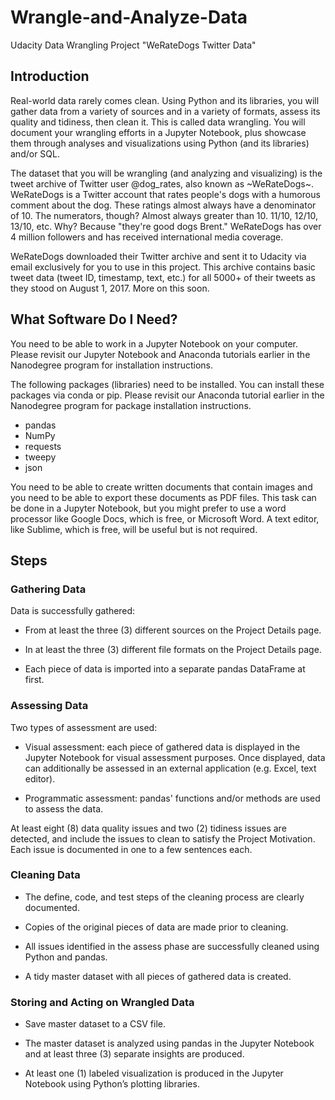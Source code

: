 # Wrangle-and-Analyze-Data
Udacity Data Wrangling Project "WeRateDogs Twitter Data"
## Introduction
Real-world data rarely comes clean. Using Python and its libraries, you will gather data from a variety of sources and in a variety of formats, assess its quality and tidiness, then clean it. This is called data wrangling. You will document your wrangling efforts in a Jupyter Notebook, plus showcase them through analyses and visualizations using Python (and its libraries) and/or SQL.

The dataset that you will be wrangling (and analyzing and visualizing) is the tweet archive of Twitter user @dog_rates, also known as ~WeRateDogs~. WeRateDogs is a Twitter account that rates people's dogs with a humorous comment about the dog. These ratings almost always have a denominator of 10. The numerators, though? Almost always greater than 10. 11/10, 12/10, 13/10, etc. Why? Because "they're good dogs Brent." WeRateDogs has over 4 million followers and has received international media coverage.

WeRateDogs downloaded their Twitter archive and sent it to Udacity via email exclusively for you to use in this project. This archive contains basic tweet data (tweet ID, timestamp, text, etc.) for all 5000+ of their tweets as they stood on August 1, 2017. More on this soon.

## What Software Do I Need?
You need to be able to work in a Jupyter Notebook on your computer. Please revisit our Jupyter Notebook and Anaconda tutorials earlier in the Nanodegree program for installation instructions.

The following packages (libraries) need to be installed. You can install these packages via conda or pip. Please revisit our Anaconda tutorial earlier in the Nanodegree program for package installation instructions.

* pandas
* NumPy
* requests
* tweepy
* json

You need to be able to create written documents that contain images and you need to be able to export these documents as PDF files. This task can be done in a Jupyter Notebook, but you might prefer to use a word processor like Google Docs, which is free, or Microsoft Word. A text editor, like Sublime, which is free, will be useful but is not required.

## Steps
### Gathering Data

Data is successfully gathered:

* From at least the three (3) different sources on the Project Details page.

* In at least the three (3) different file formats on the Project Details page.

* Each piece of data is imported into a separate pandas DataFrame at first.

### Assessing Data

Two types of assessment are used:

* Visual assessment: each piece of gathered data is displayed in the Jupyter Notebook for visual assessment purposes. Once displayed, data can additionally be assessed in an 
external application (e.g. Excel, text editor).

* Programmatic assessment: pandas' functions and/or methods are used to assess the data.

At least eight (8) data quality issues and two (2) tidiness issues are detected, and include the issues to clean to satisfy the Project Motivation. Each issue is documented in 
one to a few sentences each.

### Cleaning Data

* The define, code, and test steps of the cleaning process are clearly documented.

* Copies of the original pieces of data are made prior to cleaning.

* All issues identified in the assess phase are successfully cleaned using Python and pandas.

* A tidy master dataset with all pieces of gathered data is created.

### Storing and Acting on Wrangled Data

* Save master dataset to a CSV file.

* The master dataset is analyzed using pandas in the Jupyter Notebook and at least three (3) separate insights are produced.

* At least one (1) labeled visualization is produced in the Jupyter Notebook using Python’s plotting libraries.
